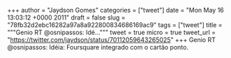 
+++
author = "Jaydson Gomes"
categories = ["tweet"]
date = "Mon May 16 13:03:12 +0000 2011"
draft = false
slug = "78fb32d2ebc16282a97a8a922800834686169ac9"
tags = ["tweet"]
title = """Genio RT @osnipassos: Idé..."""
tweet = true
micro = true
tweet_url = "https://twitter.com/jaydson/status/70112059643265025"
+++
Genio RT @osnipassos: Idéia: Foursquare integrado com o cartão ponto.
